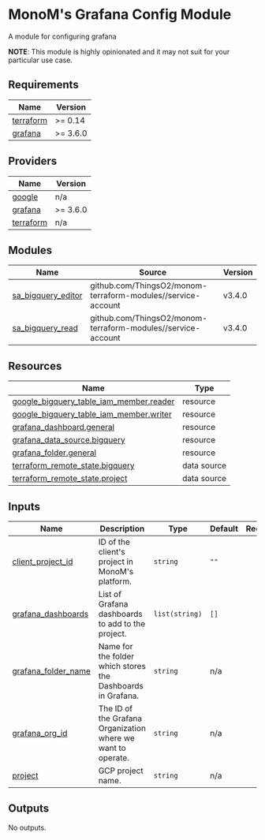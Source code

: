 <!-- BEGIN_TF_DOCS -->
# MonoM's Grafana Config Module

A module for configuring grafana

**NOTE**: This module is highly opinionated and it may not
suit for your particular use case.

## Requirements

| Name | Version |
|------|---------|
| <a name="requirement_terraform"></a> [terraform](#requirement\_terraform) | >= 0.14 |
| <a name="requirement_grafana"></a> [grafana](#requirement\_grafana) | >= 3.6.0 |

## Providers

| Name | Version |
|------|---------|
| <a name="provider_google"></a> [google](#provider\_google) | n/a |
| <a name="provider_grafana"></a> [grafana](#provider\_grafana) | >= 3.6.0 |
| <a name="provider_terraform"></a> [terraform](#provider\_terraform) | n/a |

## Modules

| Name | Source | Version |
|------|--------|---------|
| <a name="module_sa_bigquery_editor"></a> [sa\_bigquery\_editor](#module\_sa\_bigquery\_editor) | github.com/ThingsO2/monom-terraform-modules//service-account | v3.4.0 |
| <a name="module_sa_bigquery_read"></a> [sa\_bigquery\_read](#module\_sa\_bigquery\_read) | github.com/ThingsO2/monom-terraform-modules//service-account | v3.4.0 |

## Resources

| Name | Type |
|------|------|
| [google_bigquery_table_iam_member.reader](https://registry.terraform.io/providers/hashicorp/google/latest/docs/resources/bigquery_table_iam_member) | resource |
| [google_bigquery_table_iam_member.writer](https://registry.terraform.io/providers/hashicorp/google/latest/docs/resources/bigquery_table_iam_member) | resource |
| [grafana_dashboard.general](https://registry.terraform.io/providers/grafana/grafana/latest/docs/resources/dashboard) | resource |
| [grafana_data_source.bigquery](https://registry.terraform.io/providers/grafana/grafana/latest/docs/resources/data_source) | resource |
| [grafana_folder.general](https://registry.terraform.io/providers/grafana/grafana/latest/docs/resources/folder) | resource |
| [terraform_remote_state.bigquery](https://registry.terraform.io/providers/hashicorp/terraform/latest/docs/data-sources/remote_state) | data source |
| [terraform_remote_state.project](https://registry.terraform.io/providers/hashicorp/terraform/latest/docs/data-sources/remote_state) | data source |

## Inputs

| Name | Description | Type | Default | Required |
|------|-------------|------|---------|:--------:|
| <a name="input_client_project_id"></a> [client\_project\_id](#input\_client\_project\_id) | ID of the client's project in MonoM's platform. | `string` | `""` | no |
| <a name="input_grafana_dashboards"></a> [grafana\_dashboards](#input\_grafana\_dashboards) | List of Grafana dashboards to add to the project. | `list(string)` | `[]` | no |
| <a name="input_grafana_folder_name"></a> [grafana\_folder\_name](#input\_grafana\_folder\_name) | Name for the folder which stores the Dashboards in Grafana. | `string` | n/a | yes |
| <a name="input_grafana_org_id"></a> [grafana\_org\_id](#input\_grafana\_org\_id) | The ID of the Grafana Organization where we want to operate. | `string` | n/a | yes |
| <a name="input_project"></a> [project](#input\_project) | GCP project name. | `string` | n/a | yes |

## Outputs

No outputs.
<!-- END_TF_DOCS -->

